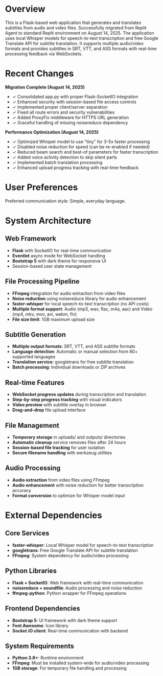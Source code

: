 # Overview

This is a Flask-based web application that generates and translates subtitles from audio and video files. Successfully migrated from Replit Agent to standard Replit environment on August 14, 2025. The application uses local Whisper models for speech-to-text transcription and free Google Translate API for subtitle translation. It supports multiple audio/video formats and provides subtitles in SRT, VTT, and ASS formats with real-time processing feedback via WebSockets.

# Recent Changes

**Migration Complete (August 14, 2025)**
- ✓ Consolidated app.py with proper Flask-SocketIO integration
- ✓ Enhanced security with session-based file access controls  
- ✓ Implemented proper client/server separation
- ✓ Fixed all route errors and security vulnerabilities
- ✓ Added ProxyFix middleware for HTTPS URL generation
- ✓ Graceful handling of missing noisereduce dependency

**Performance Optimization (August 14, 2025)**
- ✓ Optimized Whisper model to use "tiny" for 3-5x faster processing
- ✓ Disabled noise reduction for speed (can be re-enabled if needed)
- ✓ Reduced beam search and best-of parameters for faster transcription
- ✓ Added voice activity detection to skip silent parts
- ✓ Implemented batch translation processing
- ✓ Enhanced upload progress tracking with real-time feedback

# User Preferences

Preferred communication style: Simple, everyday language.

# System Architecture

## Web Framework
- **Flask** with SocketIO for real-time communication
- **Eventlet** async mode for WebSocket handling
- **Bootstrap 5** with dark theme for responsive UI
- Session-based user state management

## File Processing Pipeline
- **FFmpeg** integration for audio extraction from video files
- **Noise reduction** using noisereduce library for audio enhancement
- **faster-whisper** for local speech-to-text transcription (no API costs)
- **Multiple format support**: Audio (mp3, wav, flac, m4a, aac) and Video (mp4, mkv, mov, avi, webm, flv)
- **File size limit**: 1GB maximum upload size

## Subtitle Generation
- **Multiple output formats**: SRT, VTT, and ASS subtitle formats
- **Language detection**: Automatic or manual selection from 60+ supported languages
- **Translation service**: googletrans for free subtitle translation
- **Batch processing**: Individual downloads or ZIP archives

## Real-time Features
- **WebSocket progress updates** during transcription and translation
- **Step-by-step progress tracking** with visual indicators
- **Video preview** with subtitle overlay in browser
- **Drag-and-drop** file upload interface

## File Management
- **Temporary storage** in uploads/ and outputs/ directories
- **Automatic cleanup** service removes files after 24 hours
- **Session-based file tracking** for user isolation
- **Secure filename handling** with werkzeug utilities

## Audio Processing
- **Audio extraction** from video files using FFmpeg
- **Audio enhancement** with noise reduction for better transcription accuracy
- **Format conversion** to optimize for Whisper model input

# External Dependencies

## Core Services
- **faster-whisper**: Local Whisper model for speech-to-text transcription
- **googletrans**: Free Google Translate API for subtitle translation
- **FFmpeg**: System dependency for audio/video processing

## Python Libraries
- **Flask + SocketIO**: Web framework with real-time communication
- **noisereduce + soundfile**: Audio processing and noise reduction
- **ffmpeg-python**: Python wrapper for FFmpeg operations

## Frontend Dependencies
- **Bootstrap 5**: UI framework with dark theme support
- **Font Awesome**: Icon library
- **Socket.IO client**: Real-time communication with backend

## System Requirements
- **Python 3.8+**: Runtime environment
- **FFmpeg**: Must be installed system-wide for audio/video processing
- **1GB storage**: For temporary file handling and processing